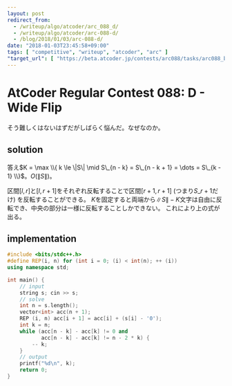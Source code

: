 ```yaml
---
layout: post
redirect_from:
  - /writeup/algo/atcoder/arc_088_d/
  - /writeup/algo/atcoder/arc-088-d/
  - /blog/2018/01/03/arc-088-d/
date: "2018-01-03T23:45:58+09:00"
tags: [ "competitive", "writeup", "atcoder", "arc" ]
"target_url": [ "https://beta.atcoder.jp/contests/arc088/tasks/arc088_b" ]
---
```


# AtCoder Regular Contest 088: D - Wide Flip

そう難しくはないはずだがしばらく悩んだ。なぜなのか。

## solution

答え$K = \max \\{ k \le \|S\| \mid S\_{n - k} = S\_{n - k + 1} = \dots = S\_{k - 1} \\}$。$O(\|S\|)$。

区間$[l, r]$と$[l, r + 1]$をそれぞれ反転することで区間$[r + 1, r + 1]$ (つまり$S\_{r + 1}$だけ) を反転することができる。
$K$を固定すると両端から$\|S\| - K$文字は自由に反転でき、中央の部分は一様に反転することしかできない。
これにより上の式が出る。

## implementation

``` c++
#include <bits/stdc++.h>
#define REP(i, n) for (int i = 0; (i) < int(n); ++ (i))
using namespace std;

int main() {
    // input
    string s; cin >> s;
    // solve
    int n = s.length();
    vector<int> acc(n + 1);
    REP (i, n) acc[i + 1] = acc[i] + (s[i] - '0');
    int k = n;
    while (acc[n - k] - acc[k] != 0 and
           acc[n - k] - acc[k] != n - 2 * k) {
        -- k;
    }
    // output
    printf("%d\n", k);
    return 0;
}
```
